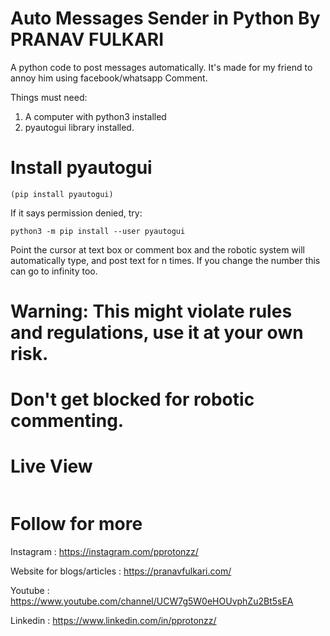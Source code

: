 # Auto Messages Sender in Python By PRANAV FULKARI


A python code to post messages automatically. It's made for my friend to annoy him using facebook/whatsapp Comment.

Things must need:

1. A computer with python3 installed
2. pyautogui library installed.

# Install pyautogui

```
(pip install pyautogui)
```
If it says permission denied, try:
```
python3 -m pip install --user pyautogui
```

Point the cursor at text box or comment box and the robotic system will automatically type, and post text for n times. If you change the number this can go to infinity too.

# Warning: This might violate rules and regulations, use it at your own risk.
# Don't get blocked for robotic commenting.

# Live View

![]()

# Follow for more

Instagram : https://instagram.com/pprotonzz/

Website for blogs/articles : https://pranavfulkari.com/

Youtube : https://www.youtube.com/channel/UCW7g5W0eHOUvphZu2Bt5sEA

Linkedin : https://www.linkedin.com/in/pprotonzz/
